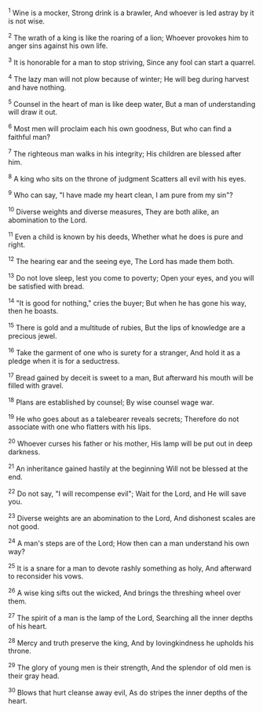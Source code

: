 <sup>1</sup> 
Wine is a mocker, Strong drink is a brawler, And whoever is led astray by it is not wise. 

<sup>2</sup> 
The wrath of a king is like the roaring of a lion; Whoever provokes him to anger sins against his own life. 

<sup>3</sup> 
It is honorable for a man to stop striving, Since any fool can start a quarrel. 

<sup>4</sup> 
The lazy man will not plow because of winter; He will beg during harvest and have nothing. 

<sup>5</sup> 
Counsel in the heart of man is like deep water, But a man of understanding will draw it out. 

<sup>6</sup> 
Most men will proclaim each his own goodness, But who can find a faithful man? 

<sup>7</sup> 
The righteous man walks in his integrity; His children are blessed after him. 

<sup>8</sup> 
A king who sits on the throne of judgment Scatters all evil with his eyes. 

<sup>9</sup> 
Who can say, "I have made my heart clean, I am pure from my sin"? 

<sup>10</sup> 
Diverse weights and diverse measures, They are both alike, an abomination to the Lord. 

<sup>11</sup> 
Even a child is known by his deeds, Whether what he does is pure and right. 

<sup>12</sup> 
The hearing ear and the seeing eye, The Lord has made them both. 

<sup>13</sup> 
Do not love sleep, lest you come to poverty; Open your eyes, and you will be satisfied with bread. 

<sup>14</sup> 
"It is good for nothing," cries the buyer; But when he has gone his way, then he boasts. 

<sup>15</sup> 
There is gold and a multitude of rubies, But the lips of knowledge are a precious jewel. 

<sup>16</sup> 
Take the garment of one who is surety for a stranger, And hold it as a pledge when it is for a seductress. 

<sup>17</sup> 
Bread gained by deceit is sweet to a man, But afterward his mouth will be filled with gravel. 

<sup>18</sup> 
Plans are established by counsel; By wise counsel wage war. 

<sup>19</sup> 
He who goes about as a talebearer reveals secrets; Therefore do not associate with one who flatters with his lips. 

<sup>20</sup> 
Whoever curses his father or his mother, His lamp will be put out in deep darkness. 

<sup>21</sup> 
An inheritance gained hastily at the beginning Will not be blessed at the end. 

<sup>22</sup> 
Do not say, "I will recompense evil"; Wait for the Lord, and He will save you. 

<sup>23</sup> 
Diverse weights are an abomination to the Lord, And dishonest scales are not good. 

<sup>24</sup> 
A man's steps are of the Lord; How then can a man understand his own way? 

<sup>25</sup> 
It is a snare for a man to devote rashly something as holy, And afterward to reconsider his vows. 

<sup>26</sup> 
A wise king sifts out the wicked, And brings the threshing wheel over them. 

<sup>27</sup> 
The spirit of a man is the lamp of the Lord, Searching all the inner depths of his heart. 

<sup>28</sup> 
Mercy and truth preserve the king, And by lovingkindness he upholds his throne. 

<sup>29</sup> 
The glory of young men is their strength, And the splendor of old men is their gray head. 

<sup>30</sup> 
Blows that hurt cleanse away evil, As do stripes the inner depths of the heart.
